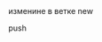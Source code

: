 <!DOCTYPE html>
<html lang="en">
<head>
    <meta charset="UTF-8">
    <title>Document</title>
</head>
<body>
    <tr>
        <td></td>
        <td></td>
        <td></td>
        <td></td>
        <td></td>
        <td></td>
        <td></td>
        <td></td>
    </tr>
</body>
</html>
изменине в ветке new

push 
